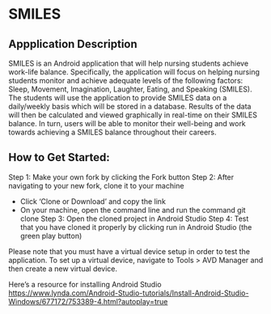 # SMILES

## Appplication Description 
SMILES is an Android application that will help nursing students achieve work-life balance. Specifically, the application will focus on helping nursing students monitor and achieve adequate levels of the following factors: Sleep, Movement, Imagination, Laughter, Eating, and Speaking (SMILES). The students will use the application to provide SMILES data on a daily/weekly basis which will be stored in a database. Results of the data will then be calculated and viewed graphically in real-time on their SMILES balance. In turn, users will be able to monitor their well-being and work towards achieving a SMILES balance throughout their careers. 


## How to Get Started:
Step 1: Make your own fork by clicking the Fork button
Step 2: After navigating to your new fork, clone it to your machine
  - Click ‘Clone or Download’ and copy the link
  - On your machine, open the command line and run the command git clone <copied link>
Step 3: Open the cloned project in Android Studio
Step 4: Test that you have cloned it properly by clicking run in Android Studio (the green play button)

Please note that you must have a virtual device setup in order to test the application. To set up a virtual device, navigate to Tools > AVD Manager and then create a new virtual device. 

Here’s a resource for installing Android Studio 
https://www.lynda.com/Android-Studio-tutorials/Install-Android-Studio-Windows/677172/753389-4.html?autoplay=true






